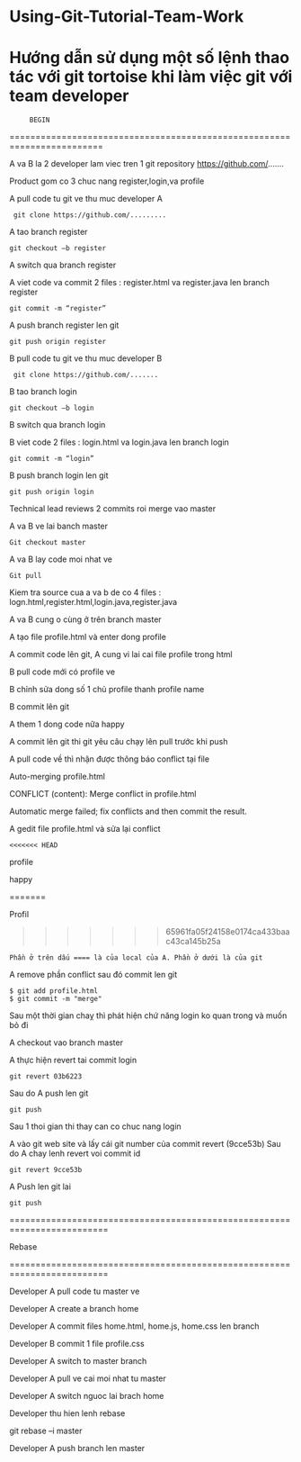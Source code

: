 # Using-Git-Tutorial-Team-Work

# Hướng dẫn sử dụng một số lệnh thao tác với git tortoise khi làm việc git với team developer

         BEGIN

========================================================================

A va B la 2 developer lam viec tren 1 git repository https://github.com/.......

Product gom co 3 chuc nang register,login,va profile

A pull code tu git ve thu muc developer A

     git clone https://github.com/.........

A tao branch register

    git checkout –b register

A switch qua branch register

A viet code va commit 2 files : register.html va register.java len branch register

    git commit -m “register”

A push branch register len git

    git push origin register

B pull code tu git ve thu muc developer B

     git clone https://github.com/.......

B tao branch login

    git checkout –b login

B switch qua branch login

B viet code 2 files : login.html va login.java len branch login

    git commit -m “login”

B push branch login len git

    git push origin login

Technical lead reviews 2 commits roi merge vao master

A va B ve lai banch master

    Git checkout master

A va B lay code moi nhat ve

    Git pull

Kiem tra source cua a va b de co 4 files : logn.html,register.html,login.java,register.java

A va B cung o cùng ở trên branch master

A tạo file profile.html và enter dong profile

A commit code lên git, A cung vi lai cai file profile trong html

B pull code mới có profile ve

B chỉnh sửa dong số 1 chủ profile thanh profile name

B commit lên git

A them 1 dong code nữa happy

A commit lên git thi git yêu câu chạy lên pull trước khi push

A pull code về thì nhận được thông báo conflict tại file

Auto-merging profile.html

CONFLICT (content): Merge conflict in profile.html

Automatic merge failed; fix conflicts and then commit the result.

A gedit file profile.html và sửa lại conflict

    <<<<<<< HEAD

profile

happy

=======

Profil

> > > > > > > 65961fa05f24158e0174ca433baac43ca145b25a

    Phần ở trên dấu ==== là của local của A. Phần ở dưới là của git

A remove phần conflict sau đó commit len git

    $ git add profile.html
    $ git commit -m "merge"

Sau một thời gian chaỵ thì phát hiện chứ năng login ko quan trong và muốn bỏ đi

A checkout vao branch master

A thực hiện revert tai commit login

    git revert 03b6223

Sau do A push len git

    git push

Sau 1 thoi gian thi thay can co chuc nang login

A vào git web site và lấy cái git number của commit revert (9cce53b)
Sau do A chay lenh revert voi commit id

    git revert 9cce53b

A Push len git lai

    git push

=========================================================================

Rebase

=========================================================================

Developer A pull code tu master ve

Developer A create a branch home

Developer A commit files home.html, home.js, home.css len branch

Developer B commit 1 file profile.css

Developer A switch to master branch

Developer A pull ve cai moi nhat tu master

Developer A switch nguoc lai brach home

Developer thu hien lenh rebase

git rebase –i master

Developer A push branch len master
